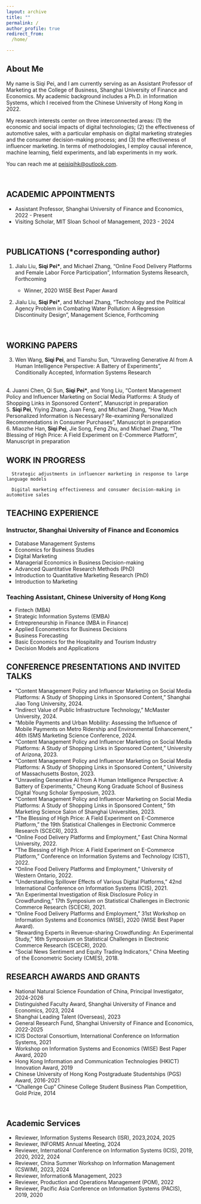 ```yaml
---
layout: archive
title: ""
permalink: /
author_profile: true
redirect_from:
  /home/

---
```


## <left> About Me </left>

My name is Siqi Pei, and I am currently serving as an Assistant Professor of Marketing at the College of Business, Shanghai University of Finance and Economics. My academic background includes a Ph.D. in Information Systems, which I received from the Chinese University of Hong Kong in 2022.

My research interests center on three interconnected areas: (1) the economic and social impacts of digital technologies; (2) the effectiveness of automotive sales, with a particular emphasis on digital marketing strategies and the consumer decision-making process; and (3) the effectiveness of influencer marketing. In terms of methodologies, I employ causal inference, machine learning, field experiments, and lab experiments in my work.

You can reach me at [peisiqihk@outlook.com](mailto:peisiqihk@outlook.com).

<br>

## <left> ACADEMIC APPOINTMENTS </left>
<style>
pre {
  font-family: "Academicons";
}
</style>

[//]: # (<pre>)

[//]: # (Massachusetts Institute of Technology, MIT Sloan School of Management)

[//]: # (- Visiting Scholar                     2023 - 2024 &#40;expected&#41; )

[//]: # ( )
[//]: # (Shanghai University of Finance and Economics, College of Business)

[//]: # (- Assistant Professor                  2022 - Present)

[//]: # (</pre>)
- Assistant Professor, Shanghai University of Finance and Economics, 2022 - Present
- Visiting Scholar, MIT Sloan School of Management, 2023 - 2024




<br>  

## <left> PUBLICATIONS (*corresponding author) </left>

1. Jialu Liu, <b>Siqi Pei*</b>, and Michael Zhang, “Online Food Delivery Platforms and Female Labor Force Participation”, Information Systems Research, Forthcoming
    - Winner, 2020 WISE Best Paper Award    

2. Jialu Liu, <b>Siqi Pei*</b>, and Michael Zhang, “Technology and the Political Agency Problem in Combating Water Pollution: A Regression Discontinuity Design”, Management Science, Forthcoming
<br> 

## <left> WORKING PAPERS <left>
3. Wen Wang, <b>Siqi Pei</b>, and Tianshu Sun, “Unraveling Generative AI from A Human Intelligence Perspective: A Battery of Experiments”, Conditionally Accepted, Information Systems Research
<br>
4. Juanni Chen, Qi Sun, <b>Siqi Pei*</b>, and Yong Liu, “Content Management Policy and Influencer Marketing on Social Media Platforms: A Study of Shopping Links in Sponsored Content”, Manuscript in preparation
<br>  
5. <b>Siqi Pei</b>, Yiying Zhang, Juan Feng, and Michael Zhang, “How Much Personalized Information is Necessary? Re-examining Personalized Recommendations in Consumer Purchases”, Manuscript in preparation <br>
6. Miaozhe Han, <b>Siqi Pei</b>, Jie Song, Feng Zhu, and Michael Zhang,  “The Blessing of High Price: A Field Experiment on E-Commerce Platform”, Manuscript in preparation <br>

## <left> WORK IN PROGRESS </left>

      Strategic adjustments in influencer marketing in response to large language models

      Digital marketing effectiveness and consumer decision-making in automotive sales



## <left> TEACHING EXPERIENCE </left>

### <left> Instructor, Shanghai University of Finance and Economics </left>
- Database Management Systems
- Economics for Business Studies
- Digital Marketing
- Managerial Economics in Business Decision-making
- Advanced Quantitative Research Methods (PhD)
- Introduction to Quantitative Marketing Research (PhD)
- Introduction to Marketing

### <left> Teaching Assistant, Chinese University of Hong Kong </left>
- Fintech (MBA)
- Strategic Information Systems (EMBA)
- Entrepreneurship in Finance (MBA in Finance)
- Applied Econometrics for Business Decisions
- Business Forecasting
- Basic Economics for the Hospitality and Tourism Industry
- Decision Models and Applications

## <left> CONFERENCE PRESENTATIONS AND INVITED TALKS  </left>
- “Content Management Policy and Influencer Marketing on Social Media Platforms: A Study of Shopping Links in Sponsored Content,” Shanghai Jiao Tong University, 2024.
- “Indirect Value of Public Infrastructure Technology,” McMaster University, 2024.
- “Mobile Payments and Urban Mobility: Assessing the Influence of Mobile Payments on Metro Ridership and Environmental Enhancement,” 46th ISMS Marketing Science Conference, 2024.
- “Content Management Policy and Influencer Marketing on Social Media Platforms: A Study of Shopping Links in Sponsored Content,” University of Arizona, 2023.
- “Content Management Policy and Influencer Marketing on Social Media Platforms: A Study of Shopping Links in Sponsored Content,” University of Massachusetts Boston, 2023.
- “Unraveling Generative AI from A Human Intelligence Perspective: A Battery of Experiments,” Cheung Kong Graduate School of Business Digital Young Scholar Symposium, 2023.
- “Content Management Policy and Influencer Marketing on Social Media Platforms: A Study of Shopping Links in Sponsored Content,” 5th Marketing Science Salon of Shanghai Universities, 2023.
- “The Blessing of High Price: A Field Experiment on E-Commerce Platform,” the 19th Statistical Challenges in Electronic Commerce Research  (SCECR), 2023.
- “Online Food Delivery Platforms and Employment,” East China Normal University, 2022.
- “The Blessing of High Price: A Field Experiment on E-Commerce Platform,” Conference on Information Systems and Technology (CIST), 2022.
- “Online Food Delivery Platforms and Employment,” University of Western Ontario, 2022.
- “Understanding Spillover Effects of Various Digital Platforms,” 42nd International Conference on Information Systems (ICIS), 2021.
- “An Experimental Investigation of Risk Disclosure Policy in Crowdfunding,” 17th Symposium on Statistical Challenges in Electronic Commerce Research (SCECR), 2021.
- “Online Food Delivery Platforms and Employment,” 31st Workshop on Information Systems and Economics (WISE), 2020 (WISE Best Paper Award).
- “Rewarding Experts in Revenue-sharing Crowdfunding: An Experimental Study,” 16th Symposium on Statistical Challenges in Electronic Commerce Research (SCECR), 2020.
- “Social News Sentiment and Equity Trading Indicators,” China Meeting of the Econometric Society (CMES), 2018.


## <left> RESEARCH AWARDS AND GRANTS </left>
- National Natural Science Foundation of China, Principal Investigator, 2024-2026
- Distinguished Faculty Award, Shanghai University of Finance and Economics, 2023, 2024
- Shanghai Leading Talent (Overseas), 2023
- General Research Fund, Shanghai University of Finance and Economics, 2022-2025
- ICIS Doctoral Consortium, International Conference on Information Systems, 2021
- Workshop on Information Systems and Economics (WISE) Best Paper Award, 2020
- Hong Kong Information and Communication Technologies (HKICT) Innovation Award, 2019
- Chinese University of Hong Kong Postgraduate Studentships (PGS) Award, 2016-2021
- “Challenge Cup” Chinese College Student Business Plan Competition, Gold Prize, 2014
<br>  

## <left> Academic Services </left>
- Reviewer, Information Systems Research (ISR), 2023,2024, 2025
- Reviewer, INFORMS Annual Meeting, 2024
- Reviewer, International Conference on Information Systems (ICIS), 2019, 2020, 2022, 2024
- Reviewer, China Summer Workshop on Information Management (CSWIM), 2023, 2024
- Reviewer, Information& Management, 2023
- Reviewer, Production and Operations Management (POM), 2022
- Reviewer, Pacific Asia Conference on Information Systems (PACIS), 2019, 2020
